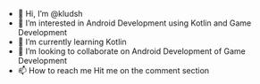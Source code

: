 - 👋 Hi, I’m @kludsh
- 👀 I’m interested in Android Development using Kotlin and Game Development
- 🌱 I’m currently learning Kotlin
- 💞️ I’m looking to collaborate on Android Development of Game Development
- 📫 How to reach me Hit me on the comment section

<!---
kludsh/kludsh is a ✨ special ✨ repository because its `README.md` (this file) appears on your GitHub profile.
You can click the Preview link to take a look at your changes.
--->

